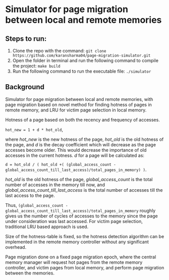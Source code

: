# Simulator for page migration between local and remote memories

## Steps to run:

1. Clone the repo with the command: 
		```git clone https://github.com/karansharma04/page-migration-simulator.git```
2. Open the folder in terminal and run the following command to compile the project: 
		```make build```
3. Run the following command to run the executable file:
		```./simulator```

## Background

Simulator for page migration between local and remote memories, with page migration based on novel method for finding hotness of pages in remote memory, and LRU for victim page selection in local memory. 


Hotness of  a page based on both the recency and frequency of accesses.


```hot_new = 1 + d * hot_old```,


where *hot_new* is the new hotness of the page, *hot_old* is the old hotness of the page, and *d* is the decay coefficient which will decrease as the page accesses become older. This would decrease the importance of old accesses in the current hotness. *d* for a page will be calculated as:


```d = hot_old / ( hot_old +( (global_access_count - global_access_count_till_last_access)/total_pages_in_memory) )```. 


*hot_old* is the old hotness of the page, *global_access_count* is the total number of accesses in the memory till now, and *global_access_count_till_last_access* is the total number of accesses till the last access to the page.


Thus,  ```(global_access_count - global_access_count_till_last_access)/total_pages_in_memory``` roughly gives us the number of cycles of accesses to the memory since the page under consideration was last accessed.
For victim page selection, traditional LRU based approach is used.

Size of the hotness-table is fixed, so the hotness detection algorithm can be implemented in the remote memory controller without any significant overhead.

Page migration done on a fixed page migration epoch, where the central memory manager will request hot pages from the remote memory controller, and victim pages from local memory, and perform page migration between the memories.
